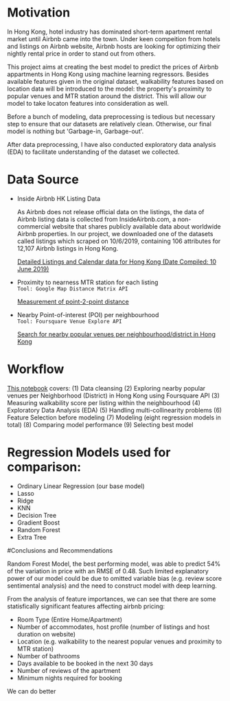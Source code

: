 # Motivation

In Hong Kong, hotel industry has dominated short-term apartment rental market until Airbnb came into the town. Under keen compeition from hotels and listings on Airbnb website, Airbnb hosts are looking for optimizing their nightly rental price in order to stand out from others. 

This project aims at creating the best model to predict the prices of Airbnb appartments in Hong Kong using machine learning regressors.
Besides available features given in the original dataset, walkability features based on location data will be introduced to the model: the property's proximity to popular venues and MTR station around the district. This will allow our model to take locaton features into consideration as well. 

Before a bunch of modeling, data preprocessing is tedious but necessary step to ensure that our datasets are relatively clean. Otherwise, our final model is nothing but 'Garbage-in, Garbage-out'.

After data preprocessing, I have also conducted exploratory data analysis (EDA) to facilitate understanding of the dataset we collected.


# Data Source
- Inside Airbnb HK Listing Data
  
  As Airbnb does not release official data on the listings, the data of Airbnb listing data is collected from InsideAirbnb.com, a non-commercial website that shares publicly available data about worldwide Airbnb properties. In our project, we downloaded one of the datasets called listings which scraped on 10/6/2019, containing 106 attributes for 12,107 Airbnb listings in Hong Kong.

    [Detailed Listings and Calendar data for Hong Kong (Date Compiled: 10 June 2019)](http://insideairbnb.com/get-the-data.html)
  
 - Proximity to nearness MTR station for each listing      
    ```Tool: Google Map Distance Matrix API```
 
    [Measurement of point-2-point distance](https://github.com/marco-cheung/exploring-airbnb_hk/blob/master/Google%20Distance%20Matrix%20API%20(point-2-point).ipynb)
    
  - Nearby Point-of-interest (POI) per neighbourhood       
     ```Tool: Foursquare Venue Explore API```
    
    [Search for nearby popular venues per neighbourhood/district in Hong Kong](https://developer.foursquare.com/docs/api/venues/explore)


# Workflow
[This notebook](https://github.com/marco-cheung/exploring-airbnb_hk/blob/master/Predicting%20Airbnb%20prices%20with%20machine%20learning%20models.ipynb) covers:
(1) Data cleansing
(2) Exploring nearby popular venues per Neighborhood (District) in Hong Kong using Foursquare API
(3) Measuring walkability score per listing within the neighbourhood
(4) Exploratory Data Analysis (EDA)
(5) Handling multi-collinearity problems
(6) Feature Selection before modeling
(7) Modeling (eight regression models in total)
(8) Comparing model performance
(9) Selecting best model


# Regression Models used for comparison:
- Ordinary Linear Regression (our base model)
- Lasso
- Ridge
- KNN
- Decision Tree
- Gradient Boost
- Random Forest
- Extra Tree

#Conclusions and Recommendations

Random Forest Model, the best performing model, was able to predict 54% of the variation in price with an RMSE of 0.48. Such limited explanatory power of our model could be due to omitted variable bias (e.g. review score sentimental analysis) and the need to construct model with deep learning. 

From the analysis of feature importances, we can see that there are some statisfically significant features affecting airbnb pricing:

- Room Type (Entire Home/Apartment)
- Number of accommodates, host profile (number of listings and host duration on website)
- Location (e.g. walkability to the nearest popular venues and proximity to MTR station)
- Number of bathrooms
- Days available to be booked in the next 30 days 
- Number of reviews of the apartment
- Minimum nights required for booking

We can do better
